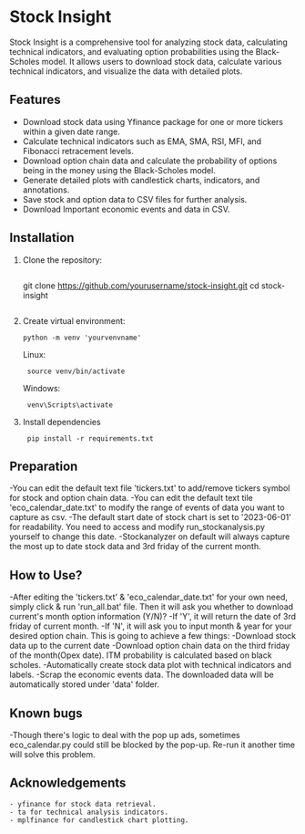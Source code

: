 # Stock Insight

Stock Insight is a comprehensive tool for analyzing stock data, calculating technical indicators, and evaluating option probabilities using the Black-Scholes model. It allows users to download stock data, calculate various technical indicators, and visualize the data with detailed plots.

## Features

- Download stock data using Yfinance package for one or more tickers within a given date range.
- Calculate technical indicators such as EMA, SMA, RSI, MFI, and Fibonacci retracement levels.
- Download option chain data and calculate the probability of options being in the money using the Black-Scholes model.
- Generate detailed plots with candlestick charts, indicators, and annotations.
- Save stock and option data to CSV files for further analysis.
- Download Important economic events and data in CSV.

## Installation

1. Clone the repository:
   ```
   ```
   git clone https://github.com/yourusername/stock-insight.git
   cd stock-insight
   ```
   ```

2. Create virtual environment:
   ```
   python -m venv 'yourvenvname'
   ```
   Linux:
   ```
    source venv/bin/activate
   ```
   Windows:
   ```  
    venv\Scripts\activate
   ```

3. Install dependencies
   ```
    pip install -r requirements.txt
   ```

## Preparation

   -You can edit the default text file 'tickers.txt' to add/remove tickers symbol for stock and option chain data.
   -You can edit the default text tile 'eco_calendar_date.txt' to modify the range of events of data you want to capture as csv.
   -The default start date of stock chart is set to '2023-06-01' for readability. You need to access and modify run_stockanalysis.py yourself to change this date.
   -Stockanalyzer on default will always capture the most up to date stock data and 3rd friday of the current month.

## How to Use?

   -After editing the 'tickers.txt' & 'eco_calendar_date.txt' for your own need, simply click & run 'run_all.bat' file.
    Then it will ask you whether to download current's month option information (Y/N)?
      -If 'Y', it will return the date of 3rd friday of current month.
      -If 'N', it will ask you to input  month & year for your desired option chain. 
   This is going to achieve a few things:
   -Download stock data up to the current date
   -Download option chain data on the third friday of the month(Opex date). ITM probability is calculated based on black scholes.
   -Automatically create stock data plot with technical indicators and labels.
   -Scrap the economic events data.
   The downloaded data will be automatically stored under 'data' folder.

## Known bugs

   -Though there's logic to deal with the pop up ads, sometimes eco_calendar.py could still be blocked by the pop-up. Re-run it another time will solve this problem.


## Acknowledgements
    - yfinance for stock data retrieval.
    - ta for technical analysis indicators.
    - mplfinance for candlestick chart plotting.
